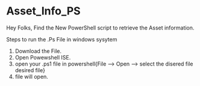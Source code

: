 # Asset_Info_PS
Hey Folks, Find the New PowerShell script to retrieve the Asset information.

Steps to run the .Ps File in windows sysytem
1) Download the File.
2) Open Powewshell ISE.
3)  open your .ps1 file in powershell{File --> Open --> select the disered file desired file}
4) file will open.
